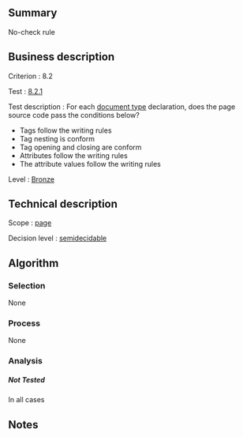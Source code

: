 ## Summary

No-check rule

## Business description

Criterion : 8.2

Test :
[8.2.1](http://www.accessiweb.org/index.php/accessiweb-22-english-version.html#test-8-2-1)

Test description : For each [document
type](http://www.accessiweb.org/index.php/glossary-76.html#mDTD)
declaration, does the page source code pass the conditions below?

-   Tags follow the writing rules
-   Tag nesting is conform
-   Tag opening and closing are conform
-   Attributes follow the writing rules
-   The attribute values follow the writing rules

Level : [Bronze](/en/category/rules-design/accessiweb-11/level/bronze)

## Technical description

Scope : [page](/en/category/rules-design/accessiweb-11/scope/page)

Decision level :
[semidecidable](/en/category/rules-design/accessiweb-11/decision-level/semidecidable)

## Algorithm

### Selection

None

### Process

None

### Analysis

##### Not Tested

In all cases

## Notes


